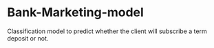 # Bank-Marketing-model
Classification model to predict whether the client will subscribe a term deposit or not.
